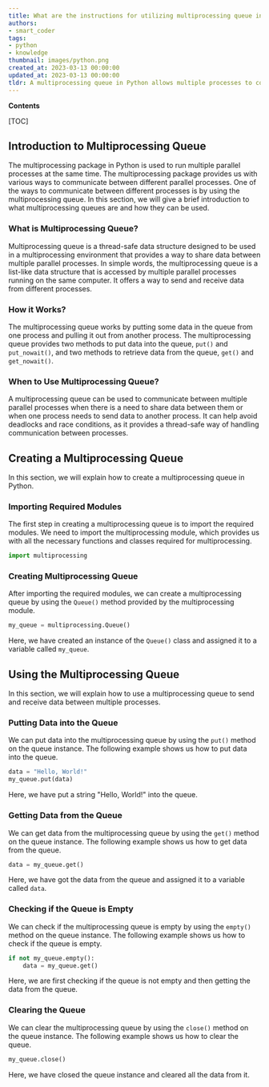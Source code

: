 ```yaml
---
title: What are the instructions for utilizing multiprocessing queue in python?
authors:
- smart_coder
tags:
- python
- knowledge
thumbnail: images/python.png
created_at: 2023-03-13 00:00:00
updated_at: 2023-03-13 00:00:00
tldr: A multiprocessing queue in Python allows multiple processes to communicate and exchange data with each other.
---
```


**Contents**

[TOC]

## Introduction to Multiprocessing Queue

The multiprocessing package in Python is used to run multiple parallel processes at the same time. The multiprocessing package provides us with various ways to communicate between different parallel processes. One of the ways to communicate between different processes is by using the multiprocessing queue. In this section, we will give a brief introduction to what multiprocessing queues are and how they can be used.

### What is Multiprocessing Queue?
Multiprocessing queue is a thread-safe data structure designed to be used in a multiprocessing environment that provides a way to share data between multiple parallel processes. In simple words, the multiprocessing queue is a list-like data structure that is accessed by multiple parallel processes running on the same computer. It offers a way to send and receive data from different processes.

### How it Works?
The multiprocessing queue works by putting some data in the queue from one process and pulling it out from another process. The multiprocessing queue provides two methods to put data into the queue, `put()` and `put_nowait()`, and two methods to retrieve data from the queue, `get()` and `get_nowait()`.

### When to Use Multiprocessing Queue?
A multiprocessing queue can be used to communicate between multiple parallel processes when there is a need to share data between them or when one process needs to send data to another process. It can help avoid deadlocks and race conditions, as it provides a thread-safe way of handling communication between processes.

## Creating a Multiprocessing Queue

In this section, we will explain how to create a multiprocessing queue in Python.

### Importing Required Modules
The first step in creating a multiprocessing queue is to import the required modules. We need to import the multiprocessing module, which provides us with all the necessary functions and classes required for multiprocessing.

```python
import multiprocessing
```

### Creating Multiprocessing Queue
After importing the required modules, we can create a multiprocessing queue by using the `Queue()` method provided by the multiprocessing module. 

```python
my_queue = multiprocessing.Queue()
```

Here, we have created an instance of the `Queue()` class and assigned it to a variable called `my_queue`.

## Using the Multiprocessing Queue

In this section, we will explain how to use a multiprocessing queue to send and receive data between multiple processes.

### Putting Data into the Queue
We can put data into the multiprocessing queue by using the `put()` method on the queue instance. The following example shows us how to put data into the queue.

```python
data = "Hello, World!"
my_queue.put(data)
```

Here, we have put a string "Hello, World!" into the queue.

### Getting Data from the Queue
We can get data from the multiprocessing queue by using the `get()` method on the queue instance. The following example shows us how to get data from the queue.

```python
data = my_queue.get()
```

Here, we have got the data from the queue and assigned it to a variable called `data`.

### Checking if the Queue is Empty
We can check if the multiprocessing queue is empty by using the `empty()` method on the queue instance. The following example shows us how to check if the queue is empty.

```python
if not my_queue.empty():
    data = my_queue.get()
```

Here, we are first checking if the queue is not empty and then getting the data from the queue.

### Clearing the Queue
We can clear the multiprocessing queue by using the `close()` method on the queue instance. The following example shows us how to clear the queue.

```python
my_queue.close()
```

Here, we have closed the queue instance and cleared all the data from it.
